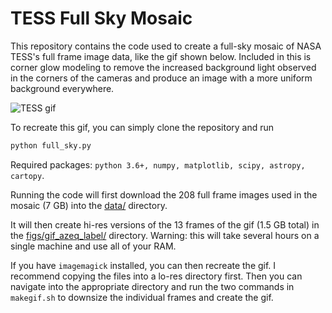 # TESS Full Sky Mosaic
This repository contains the code used to create a full-sky mosaic of NASA 
TESS's full frame image data, like the gif shown below. Included in this is 
corner glow modeling to remove the increased background light observed in the
corners of the cameras and produce  an image with a more uniform background 
everywhere.

![TESS gif](tess_south_azeq_label.gif)


To recreate this gif, you can simply clone the repository and run
```bash
python full_sky.py
```

Required packages: `python 3.6+, numpy, matplotlib, scipy, astropy, cartopy`.

Running the code will first download the 208 full frame images used in the 
mosaic (7 GB) into the [data/](data/) directory.

It will then create hi-res versions of the 13 frames of the gif (1.5 GB total) 
in the [figs/gif_azeq_label/](figs/gif_azeq_label/) directory. Warning: this
will take several hours on a single machine and use all of your RAM.

If you have `imagemagick` installed, you can then recreate the gif. I recommend
copying the files into a lo-res directory first. Then you can navigate into the
appropriate directory and run the two commands in `makegif.sh` to downsize the
individual frames and create the gif.
